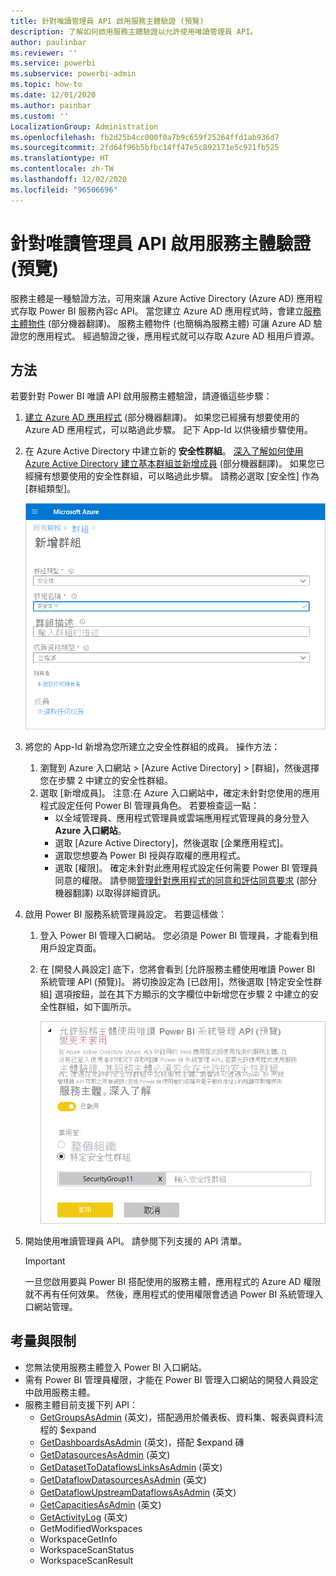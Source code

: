 ```yaml
---
title: 針對唯讀管理員 API 啟用服務主體驗證 (預覽)
description: 了解如何啟用服務主體驗證以允許使用唯讀管理員 API。
author: paulinbar
ms.reviewer: ''
ms.service: powerbi
ms.subservice: powerbi-admin
ms.topic: how-to
ms.date: 12/01/2020
ms.author: painbar
ms.custom: ''
LocalizationGroup: Administration
ms.openlocfilehash: fb2d25b4cc000f0a7b9c659f25264ffd1ab936d7
ms.sourcegitcommit: 2fd64f96b5bfbc14ff47e5c892171e5c921fb525
ms.translationtype: HT
ms.contentlocale: zh-TW
ms.lasthandoff: 12/02/2020
ms.locfileid: "96506696"
---
```

# <a name="enable-service-principle-authentication-for-read-only-admin-apis-preview"></a>針對唯讀管理員 API 啟用服務主體驗證 (預覽)

服務主體是一種驗證方法，可用來讓 Azure Active Directory (Azure AD) 應用程式存取 Power BI 服務內容c API。
當您建立 Azure AD 應用程式時，會建立[服務主體物件](https://docs.microsoft.com/azure/active-directory/develop/app-objects-and-service-principals#service-principal-object) \(部分機器翻譯\)。 服務主體物件 (也簡稱為服務主體) 可讓 Azure AD 驗證您的應用程式。 經過驗證之後，應用程式就可以存取 Azure AD 租用戶資源。

## <a name="method"></a>方法

若要針對 Power BI 唯讀 API 啟用服務主體驗證，請遵循這些步驟：

1. [建立 Azure AD 應用程式](https://docs.microsoft.com/azure/active-directory/develop/howto-create-service-principal-portal) \(部分機器翻譯\)。 如果您已經擁有想要使用的 Azure AD 應用程式，可以略過此步驟。 記下 App-Id 以供後續步驟使用。 
2. 在 Azure Active Directory 中建立新的 **安全性群組**。 [深入了解如何使用 Azure Active Directory 建立基本群組並新增成員](https://docs.microsoft.com/azure/active-directory/fundamentals/active-directory-groups-create-azure-portal) \(部分機器翻譯\)。 如果您已經擁有想要使用的安全性群組，可以略過此步驟。
    請務必選取 [安全性] 作為 [群組類型]。

    ![Azure 入口網站中 [新增群組] 建立對話方塊的螢幕擷取畫面。](media/read-only-apis-service-principal-auth/azure-portal-new-group-dialog.png)

3. 將您的 App-Id 新增為您所建立之安全性群組的成員。 操作方法：
    1. 瀏覽到 Azure 入口網站 > [Azure Active Directory] > [群組]，然後選擇您在步驟 2 中建立的安全性群組。
    1. 選取 [新增成員]。
    注意:在 Azure 入口網站中，確定未針對您使用的應用程式設定任何 Power BI 管理員角色。 若要檢查這一點： 
       * 以全域管理員、應用程式管理員或雲端應用程式管理員的身分登入 **Azure 入口網站**。 
        * 選取 [Azure Active Directory]，然後選取 [企業應用程式]。 
        * 選取您想要為 Power BI 授與存取權的應用程式。 
        * 選取 [權限]。 確定未針對此應用程式設定任何需要 Power BI 管理員同意的權限。 請參閱[管理針對應用程式的同意和評估同意要求](https://docs.microsoft.com/azure/active-directory/manage-apps/manage-consent-requests) \(部分機器翻譯\) 以取得詳細資訊。 
4. 啟用 Power BI 服務系統管理員設定。 若要這樣做：
    1. 登入 Power BI 管理入口網站。 您必須是 Power BI 管理員，才能看到租用戶設定頁面。
    1. 在 [開發人員設定] 底下，您將會看到 [允許服務主體使用唯讀 Power BI 系統管理 API (預覽)]。 將切換設定為 [已啟用]，然後選取 [特定安全性群組] 選項按鈕，並在其下方顯示的文字欄位中新增您在步驟 2 中建立的安全性群組，如下圖所示。

        ![允許服務主體租用戶設定的螢幕擷取畫面。](media/read-only-apis-service-principal-auth/allow-service-principals-tenant-setting.png)

 5. 開始使用唯讀管理員 API。 請參閱下列支援的 API 清單。

    >[!IMPORTANT]
    >一旦您啟用要與 Power BI 搭配使用的服務主體，應用程式的 Azure AD 權限就不再有任何效果。 然後，應用程式的使用權限會透過 Power BI 系統管理入口網站管理。

## <a name="considerations-and-limitations"></a>考量與限制
* 您無法使用服務主體登入 Power BI 入口網站。
* 需有 Power BI 管理員權限，才能在 Power BI 管理入口網站的開發人員設定中啟用服務主體。
* 服務主體目前支援下列 API：
    * [GetGroupsAsAdmin](https://docs.microsoft.com/rest/api/power-bi/admin/groups_getgroupsasadmin) \(英文\)，搭配適用於儀表板、資料集、報表與資料流程的 $expand 
    * [GetDashboardsAsAdmin](https://docs.microsoft.com/rest/api/power-bi/admin/dashboards_getdashboardsasadmin) \(英文\)，搭配 $expand 磚
    * [GetDatasourcesAsAdmin](https://docs.microsoft.com/rest/api/power-bi/admin/datasets_getdatasourcesasadmin) \(英文\) 
    * [GetDatasetToDataflowsLinksAsAdmin](https://docs.microsoft.com/rest/api/power-bi/admin/datasets_getdatasettodataflowslinksingroupasadmin) \(英文\)
    * [GetDataflowDatasourcesAsAdmin](https://docs.microsoft.com/rest/api/power-bi/admin/dataflows_getdataflowdatasourcesasadmin) \(英文\) 
    * [GetDataflowUpstreamDataflowsAsAdmin](https://docs.microsoft.com/rest/api/power-bi/admin/dataflows_getupstreamdataflowsingroupasadmin) \(英文\) 
    * [GetCapacitiesAsAdmin](https://docs.microsoft.com/rest/api/power-bi/admin/getcapacitiesasadmin) \(英文\)
    * [GetActivityLog](https://docs.microsoft.com/rest/api/power-bi/admin/getactivityevents) \(英文\)
    * GetModifiedWorkspaces
    * WorkspaceGetInfo
    * WorkspaceScanStatus
    * WorkspaceScanResult
